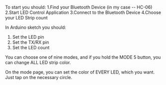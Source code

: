 To start you should:
1.Find your Bluetooth Device (in my case -- HC-06)
2.Start LED Control Application
3.Connect to the Bluetooth Device
4.Choose your LED Strip count

In Arduino sketch you should:
1. Set the LED pin
2. Set the TX/RX pin
3. Set the LED count

You can choose one of nine modes, and if you hold the MODE 5 button, you can change ALL LED strip color.

On the mode page, you can set the color of EVERY LED, which you want. Just tap on the necessary circle.